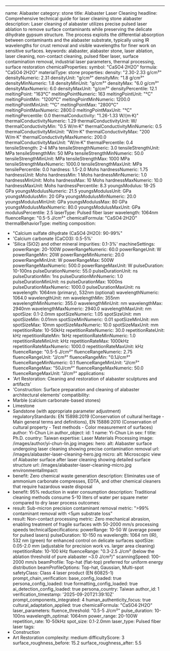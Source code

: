 ---
name: Alabaster
category: stone
title: Alabaster Laser Cleaning
headline: Comprehensive technical guide for laser cleaning stone alabaster
description: Laser cleaning of alabaster utilizes precise pulsed laser ablation to
  remove surface contaminants while preserving the delicate dihydrate gypsum structure.
  The process exploits the differential absorption between contaminants and the alabaster
  substrate, typically using IR wavelengths for crust removal and visible wavelengths
  for finer work on sensitive surfaces.
keywords: alabaster, alabaster stone, laser ablation, laser cleaning, non-contact
  cleaning, pulsed fiber laser, surface contamination removal, industrial laser parameters,
  thermal processing, surface restoration
chemicalProperties:
  symbol: "CaSO4·2H2O"
  formula: "CaSO4·2H2O"
  materialType: stone
properties:
  density: "2.30-2.33 g/cm³"
  densityNumeric: 2.31
  densityUnit: "g/cm³"
  densityMin: "1.8 g/cm³"
  densityMinNumeric: 1.8
  densityMinUnit: "g/cm³"
  densityMax: "6.0 g/cm³"
  densityMaxNumeric: 6.0
  densityMaxUnit: "g/cm³"
  densityPercentile: 12.1
  meltingPoint: "163°C"
  meltingPointNumeric: 163
  meltingPointUnit: "°C"
  meltingPointMin: "1200°C"
  meltingPointMinNumeric: 1200.0
  meltingPointMinUnit: "°C"
  meltingPointMax: "2800°C"
  meltingPointMaxNumeric: 2800.0
  meltingPointMaxUnit: "°C"
  meltingPercentile: 0.0
  thermalConductivity: "1.26-1.33 W/(m·K)"
  thermalConductivityNumeric: 1.29
  thermalConductivityUnit: W/
  thermalConductivityMin: "0.5 W/m·K"
  thermalConductivityMinNumeric: 0.5
  thermalConductivityMinUnit: "W/m·K"
  thermalConductivityMax: "200 W/m·K"
  thermalConductivityMaxNumeric: 200.0
  thermalConductivityMaxUnit: "W/m·K"
  thermalPercentile: 0.4
  tensileStrength: 2-4 MPa
  tensileStrengthNumeric: 3.0
  tensileStrengthUnit: MPa
  tensileStrengthMin: 50 MPa
  tensileStrengthMinNumeric: 50.0
  tensileStrengthMinUnit: MPa
  tensileStrengthMax: 1000 MPa
  tensileStrengthMaxNumeric: 1000.0
  tensileStrengthMaxUnit: MPa
  tensilePercentile: 0.0
  hardness: 1.5-2.0 Mohs
  hardnessNumeric: 1.75
  hardnessUnit: Mohs
  hardnessMin: 1 Mohs
  hardnessMinNumeric: 1.0
  hardnessMinUnit: Mohs
  hardnessMax: 10 Mohs
  hardnessMaxNumeric: 10.0
  hardnessMaxUnit: Mohs
  hardnessPercentile: 8.3
  youngsModulus: 18-25 GPa
  youngsModulusNumeric: 21.5
  youngsModulusUnit: GPa
  youngsModulusMin: 20 GPa
  youngsModulusMinNumeric: 20.0
  youngsModulusMinUnit: GPa
  youngsModulusMax: 80 GPa
  youngsModulusMaxNumeric: 80.0
  youngsModulusMaxUnit: GPa
  modulusPercentile: 2.5
  laserType: Pulsed fiber laser
  wavelength: 1064nm
  fluenceRange: "0.5-5 J/cm²"
  chemicalFormula: "CaSO4·2H2O"
  thermalBehaviorType: melting
composition:
- "Calcium sulfate dihydrate (CaSO4·2H2O): 90-99%"
- 'Calcium carbonate (CaCO3): 0.5-5%'
- 'Silica (SiO2) and other mineral impurities: 0.1-3%'
machineSettings:
  powerRange: 20-100W
  powerRangeNumeric: 60.0
  powerRangeUnit: W
  powerRangeMin: 20W
  powerRangeMinNumeric: 20.0
  powerRangeMinUnit: W
  powerRangeMax: 500W
  powerRangeMaxNumeric: 500.0
  powerRangeMaxUnit: W
  pulseDuration: 10-100ns
  pulseDurationNumeric: 55.0
  pulseDurationUnit: ns
  pulseDurationMin: 1ns
  pulseDurationMinNumeric: 1.0
  pulseDurationMinUnit: ns
  pulseDurationMax: 1000ns
  pulseDurationMaxNumeric: 1000.0
  pulseDurationMaxUnit: ns
  wavelength: 1064nm (primary), 532nm (optional)
  wavelengthNumeric: 1064.0
  wavelengthUnit: nm
  wavelengthMin: 355nm
  wavelengthMinNumeric: 355.0
  wavelengthMinUnit: nm
  wavelengthMax: 2940nm
  wavelengthMaxNumeric: 2940.0
  wavelengthMaxUnit: nm
  spotSize: 0.1-2.0mm
  spotSizeNumeric: 1.05
  spotSizeUnit: mm
  spotSizeMin: 0.01mm
  spotSizeMinNumeric: 0.01
  spotSizeMinUnit: mm
  spotSizeMax: 10mm
  spotSizeMaxNumeric: 10.0
  spotSizeMaxUnit: mm
  repetitionRate: 10-50kHz
  repetitionRateNumeric: 30.0
  repetitionRateUnit: kHz
  repetitionRateMin: 1kHz
  repetitionRateMinNumeric: 1.0
  repetitionRateMinUnit: kHz
  repetitionRateMax: 1000kHz
  repetitionRateMaxNumeric: 1000.0
  repetitionRateMaxUnit: kHz
  fluenceRange: "0.5-5 J/cm²"
  fluenceRangeNumeric: 2.75
  fluenceRangeUnit: "J/cm²"
  fluenceRangeMin: "0.1J/cm²"
  fluenceRangeMinNumeric: 0.1
  fluenceRangeMinUnit: "J/cm²"
  fluenceRangeMax: "50J/cm²"
  fluenceRangeMaxNumeric: 50.0
  fluenceRangeMaxUnit: "J/cm²"
applications:
- 'Art Restoration: Cleaning and restoration of alabaster sculptures and artifacts'
- 'Construction: Surface preparation and cleaning of alabaster architectural elements'
compatibility:
- Marble (calcium carbonate-based stones)
- Limestone
- Sandstone (with appropriate parameter adjustment)
regulatoryStandards: EN 15898:2019 (Conservation of cultural heritage - Main general
  terms and definitions), EN 15886:2010 (Conservation of cultural property - Test
  methods - Color measurement of surfaces)
author: Yi-Chun Lin
author_object:
  id: 1
  name: Yi-Chun Lin
  sex: f
  title: Ph.D.
  country: Taiwan
  expertise: Laser Materials Processing
  image: /images/author/yi-chun-lin.jpg
images:
  hero:
    alt: Alabaster surface undergoing laser cleaning showing precise contamination
      removal
    url: /images/alabaster-laser-cleaning-hero.jpg
  micro:
    alt: Microscopic view of Alabaster surface after laser cleaning showing detailed
      surface structure
    url: /images/alabaster-laser-cleaning-micro.jpg
environmentalImpact:
- benefit: Zero chemical waste generation
  description: Eliminates use of ammonium carbonate compresses, EDTA, and other chemical
    cleaners that require hazardous waste disposal
- benefit: 95% reduction in water consumption
  description: Traditional cleaning methods consume 5-10 liters of water per square
    meter compared to dry laser process
outcomes:
- result: Sub-micron precision contaminant removal
  metric: ">99% contaminant removal with <5µm substrate loss"
- result: Non-contact processing
  metric: Zero mechanical abrasion, enabling treatment of fragile surfaces with 50-2000
    mm/s processing speeds
technicalSpecifications:
  powerRange: 10-50 W (average power for pulsed lasers)
  pulseDuration: 10-150 ns
  wavelength: 1064 nm (IR), 532 nm (green) for enhanced control on delicate surfaces
  spotSize: 0.05-2.0 mm (adjustable for precision work vs. larger area cleaning)
  repetitionRate: 10-100 kHz
  fluenceRange: "0.3-2.5 J/cm² (below the ablation threshold of pure alabaster ~3.0 J/cm²)"
  scanningSpeed: 100-2000 mm/s
  beamProfile: Top-hat (flat-top) preferred for uniform energy distribution
  beamProfileOptions: Top-hat, Gaussian, Multi-spot
  safetyClass: Class 4 laser product (EN 60825-1)
prompt_chain_verification:
  base_config_loaded: true
  persona_config_loaded: true
  formatting_config_loaded: true
  ai_detection_config_loaded: true
  persona_country: Taiwan
  author_id: 1
  verification_timestamp: '2025-09-20T21:39:10Z'
  prompt_components_integrated: 4
  human_authenticity_focus: true
  cultural_adaptation_applied: true
chemicalFormula: "CaSO4·2H2O"
laser_parameters:
  fluence_threshold: "0.5-5 J/cm²"
  pulse_duration: 10-100ns
  wavelength_optimal: 1064nm
  power_range: 20-100W
  repetition_rate: 10-50kHz
  spot_size: 0.1-2.0mm
  laser_type: Pulsed fiber laser
tags:
- Construction
- Art Restoration
complexity: medium
difficultyScore: 3
surface_roughness_before: 15.2
surface_roughness_after: 5.5
